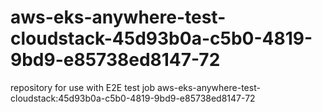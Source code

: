 # aws-eks-anywhere-test-cloudstack-45d93b0a-c5b0-4819-9bd9-e85738ed8147-72
repository for use with E2E test job aws-eks-anywhere-test-cloudstack:45d93b0a-c5b0-4819-9bd9-e85738ed8147-72
